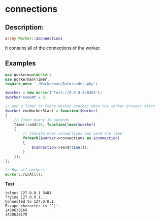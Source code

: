 # connections
## Description:
```php
array Worker::$connections
```

It contains all of the connections of the worker.


## Examples

```php
use Workerman\Worker;
use Workerman\Timer;
require_once './Workerman/Autoloader.php';

$worker = new Worker('Text://0.0.0.0:8484');
$worker->count = 6;

// Add a Timer to Every worker process when the worker process start
$worker->onWorkerStart = function($worker)
{
    // Timer every 10 seconds
    Timer::add(10, function()use($worker)
    {
        // Iterate over connections and send the time
        foreach($worker->connections as $connection)
        {
            $connection->send(time());
        }
    });
};

// Run all workers
Worker::runAll();
```

**Test**

```shell
telnet 127.0.0.1 8484
Trying 127.0.0.1...
Connected to 127.0.0.1.
Escape character is '^]'.
1430638160
1430638170
```
